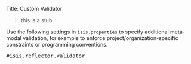 Title: Custom Validator

> this is a stub

Use the following settings in `isis.properties` to specify additional meta-modal validation, for example to enforce project/organization-specific constraints or programming conventions.

<pre>
#isis.reflector.validator
</pre>
